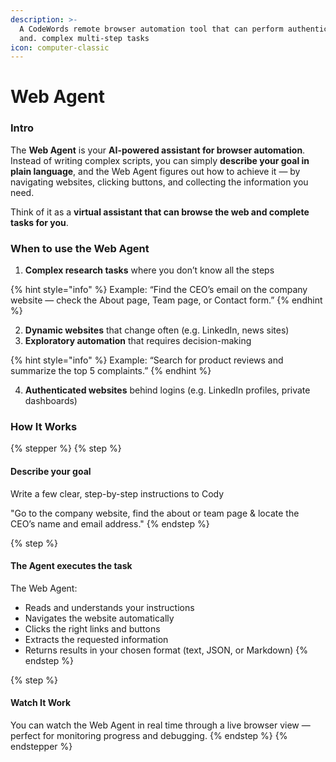 ```yaml
---
description: >-
  A CodeWords remote browser automation tool that can perform authentication
  and. complex multi-step tasks
icon: computer-classic
---
```


# Web Agent

### Intro

The **Web Agent** is your **AI-powered assistant for browser automation**.\
Instead of writing complex scripts, you can simply **describe your goal in plain language**, and the Web Agent figures out how to achieve it — by navigating websites, clicking buttons, and collecting the information you need.

Think of it as a **virtual assistant that can browse the web and complete tasks for you**.

### When to use the Web Agent



1. **Complex research tasks** where you don’t know all the steps

{% hint style="info" %}
Example: “Find the CEO’s email on the company website — check the About page, Team page, or Contact form.”
{% endhint %}

2. **Dynamic websites** that change often (e.g. LinkedIn, news sites)
3. **Exploratory automation** that requires decision-making

{% hint style="info" %}
Example: “Search for product reviews and summarize the top 5 complaints.”
{% endhint %}

4. **Authenticated websites** behind logins (e.g. LinkedIn profiles, private dashboards)

### **How It Works**

{% stepper %}
{% step %}
#### Describe your goal

Write a few clear, step-by-step instructions to Cody

"Go to the company website, find the about or team page & locate the CEO’s name and email address."
{% endstep %}

{% step %}
#### The Agent executes the task

The Web Agent:

* Reads and understands your instructions
* Navigates the website automatically
* Clicks the right links and buttons
* Extracts the requested information
* Returns results in your chosen format (text, JSON, or Markdown)
{% endstep %}

{% step %}
#### **Watch It Work**

You can watch the Web Agent in real time through a live browser view — perfect for monitoring progress and debugging.
{% endstep %}
{% endstepper %}



<figure><img src="../.gitbook/assets/web_agent.gif" alt=""><figcaption></figcaption></figure>
